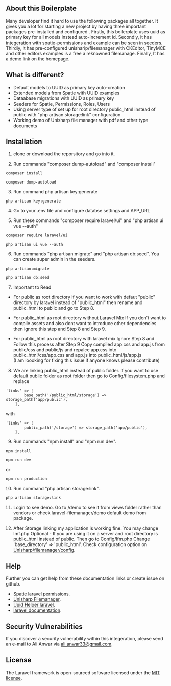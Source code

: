 ## About this Boilerplate

Many developer find it hard to use the following packages all together. It gives you a lot for starting a new project by having three important packages pre-installed and configured . Firstly, this boilerplate uses uuid as primary key for all models instead auto-increment id. Secondly, it has integeration with spatie-permissions and example can be seen in seeders. Thirdly, it has pre-configured  unisharip/filemanager with CKEditor, TinyMCE and other editors examples is a free a reknowned filemanage. Finally, It has a demo link on the homepage.

## What is different? 
- Default models to UUID as primary key auto-creation
- Extended models from Spatie with UUID examples
- Dataabase migrations with UUID as primary key 
- Seeders for Spatie, Permissions, Roles, Users
- Using server type of set up for root directory public_html instead of public with "php artisan storage:link" configuration
- Working demo of Unisharp file manager with pdf and other type documents 



## Installation 
1. clone or download the reporsitory and go into it. 

2. Run commands "composer dump-autoload" and "composer install"
```
composer install
```

```
composer dump-autoload
```
3. Run command php artisan key:generate

```
php artisan key:generate

```

4. Go to your .env file and configure databse settings and APP_URL

5. Run these commands "composer require laravel/ui" and "php artisan ui vue --auth"
```
composer require laravel/ui

php artisan ui vue --auth
```


6. Run commands "php artisan:migrate" and "php artisan db:seed". You can create super admin in the seeders.

```
php artisan:migrate

php artisan db:seed
```


7. Important to Read
- For public as root directory 
 If you want to work with defaut "public" directory by laravel instead of "public_html" then rename and public_html to public and go to Step 8.
 
 - For public_html as root directory without Laravel Mix
 If you don't want to compile assets and also dont want to introduce other dependencies then ignore this step and Step 8 and Step 9.

- For public_html as root directory with laravel mix 
Ignore Step 8 and Follow this process after Step 9
Copy compiled app.css and app.js from public/css and public/js and repalce app.css into public_html/css/app.css and app.js into public_html/js/app.js  
(I am loooking for fixing this issue if anyone knows please contribute)


8. We are linking public_html instead of public folder. if you want to use default public folder as root folder then go to Config/filesystem.php and replace 
```
'links' => [
        base_path('/public_html/storage') => storage_path('app/public'),
    ],
```
with
``` 
'links' => [
        public_path('/storage') => storage_path('app/public'),
    ],
```



9. Run commands "npm install" and "npm run dev".
```
npm install
```
```
npm run dev
```
or 
```
npm run production
```


10. Run command "php artisan storage:link".
```
php artisan storage:link
```

11. Login to see demo. Go to /demo to see it from views folder rather than vendors  or check laravel-filemanager/demo default demo from package.

12. After Storage linking my application is working fine. You may change lmf.php 
 Optional - If you are using it on a server and root directory is public_html instead of public. Then go to Config/lfm.php 
Change 'base_directory' => 'public_html'. Check configuration option on [Unisharp/filemanager/config](https://unisharp.github.io/laravel-filemanager/config).


## Help 
Further you can get help from these documentation links or create issue on github.


- [Spatie laravel permissions](https://github.com/spatie/laravel-permission).
- [Unisharp Filemanager](https://unisharp.github.io/laravel-filemanager/installation).
- [Uuid Helper laravel](https://laravel.com/docs/7.x/helpers#method-str-uuid).
- [laravel documentation](https://laravel.com/docs/7.x).



## Security Vulnerabilities

If you discover a security vulnerability within this integeration, please send an e-mail to Ali Anwar via [ali.anwar33@gmail.com](ali.anwar33@gmail.com). 

## License

The Laravel framework is open-sourced software licensed under the [MIT license](https://opensource.org/licenses/MIT).
